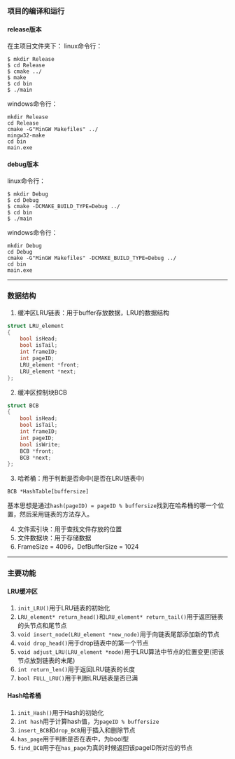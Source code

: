 ### 项目的编译和运行
#### release版本
在主项目文件夹下：
linux命令行：
```shell
$ mkdir Release
$ cd Release
$ cmake ../
$ make
$ cd bin
$ ./main
```
windows命令行：
```shell
mkdir Release
cd Release
cmake -G"MinGW Makefiles" ../
mingw32-make
cd bin
main.exe
```
#### debug版本
linux命令行：
```shell
$ mkdir Debug
$ cd Debug
$ cmake -DCMAKE_BUILD_TYPE=Debug ../
$ cd bin
$ ./main
```

windows命令行：
```shell
mkdir Debug
cd Debug
cmake -G"MinGW Makefiles" -DCMAKE_BUILD_TYPE=Debug ../
cd bin
main.exe
```

---
### 数据结构
1. 缓冲区LRU链表：用于buffer存放数据，LRU的数据结构
```c
struct LRU_element
{
    bool isHead;
    bool isTail;
    int frameID;
    int pageID;
    LRU_element *front;
    LRU_element *next;     
};
```
2. 缓冲区控制块BCB
```c
struct BCB
{
    bool isHead;
    bool isTail;
    int frameID;
    int pageID;
    bool isWrite;
    BCB *front;
    BCB *next;
};
```
3. 哈希桶：用于判断是否命中(是否在LRU链表中)

`BCB *HashTable[buffersize]`

基本思想是通过`hash(pageID) = pageID % buffersize`找到在哈希桶的哪一个位置，然后采用链表的方法存入。

4. 文件索引块：用于查找文件存放的位置
5. 文件数据块：用于存储数据
6. FrameSize = 4096，DefBufferSize = 1024

---
### 主要功能
#### LRU缓冲区

1. `init_LRU()`用于LRU链表的初始化
2. `LRU_element* return_head()`和`LRU_element* return_tail()`用于返回链表的头节点和尾节点
3. `void insert_node(LRU_element *new_node)`用于向链表尾部添加新的节点
4. `void drop_head()`用于drop链表中的第一个节点
5. `void adjust_LRU(LRU_element *node)`用于LRU算法中节点的位置变更(把该节点放到链表的末尾) 
6. `int return_len()`用于返回LRU链表的长度
7. `bool FULL_LRU()`用于判断LRU链表是否已满

#### Hash哈希桶

1. `init_Hash()`用于Hash的初始化
2. `int hash`用于计算hash值，为`pageID % buffersize`
3. `insert_BCB`和`drop_BCB`用于插入和删除节点
4. `has_page`用于判断是否在表中，为bool型
5. `find_BCB`用于在`has_page`为真的时候返回该pageID所对应的节点